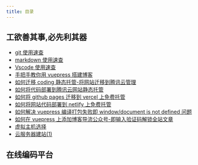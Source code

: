 ```yaml
---
title: 目录
---
```


## 工欲善其事,必先利其器

- [git 使用速查](./git-common-problem)
- [markdown 使用速查](./markdown-use-guide)
- [Vscode 使用速查](./vscode-guide)
- [手把手教你用 vuepress 搭建博客](./vuepress-build-blog)
- [如何迁移 coding 静态托管-将网站迁移到腾讯云管理](./transfer-coding-to-tengxun)
- [如何将代码部署到腾讯云网站静态托管](./tencent-cloud-website-host)
- [如何将 github pages 迁移到 vercel 上免费托管](./vercel-hosting)
- [如何将网站代码部署到 netlify 上免费托管](./netlify-hosting)
- [如何解决 vuepress 编译打包失败即 window/document is not defined 问题](./pack-fail-window-problem)
- [如何在 vuepress 上添加博客导流公众号-即输入验证码解锁全站文章](./add-blog-guide)
- [虚拟主机选择](./virtual-host-select)
- [云服务器建站(1)](./cloud-server-build-site)

## 在线编码平台

<onlinecode-CodePlatform />

<footer-FooterLink :isShareLink="true" :isDaShang="true" />
<footer-FeedBack />
